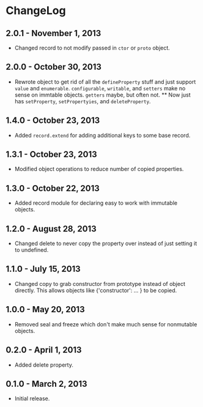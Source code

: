 # ChangeLog #

## 2.0.1 - November 1, 2013
* Changed record to not modify passed in `ctor` or `proto` object.

## 2.0.0 - October 30, 2013 ##
* Rewrote object to get rid of all the `defineProperty` stuff and just support
  `value` and `enumerable`. `configurable`, `writable`, and `setters` make no
  sense on immtable objects. `getters` maybe, but often not.
** Now just has `setProperty`, `setPropertyies`, and `deleteProperty`.

## 1.4.0 - October 23, 2013 ##
* Added `record.extend` for adding additional keys to some base record.

## 1.3.1 - October 23, 2013 ##
* Modified object operations to reduce number of copied properties.

## 1.3.0 - October 22, 2013 ##
* Added record module for declaring easy to work with immutable objects.

## 1.2.0 - August 28, 2013 ##
* Changed delete to never copy the property over instead of just setting
  it to undefined.

## 1.1.0 - July 15, 2013 ##
* Changed copy to grab constructor from prototype instead of object directly.
  This allows objects like {'constructor': ... } to be copied.

## 1.0.0 - May 20, 2013 ##
* Removed seal and freeze which don't make much sense for nonmutable objects.

## 0.2.0 - April 1, 2013 ##
* Added delete property.

## 0.1.0 - March 2, 2013 ##
* Initial release.

